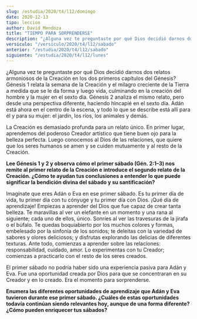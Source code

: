 ```yaml
---
slug: /estudia/2020/t4/l12/domingo
date: 2020-12-13
tipo: leccion
author: David Mendoza
title: "TIEMPO PARA SORPRENDERSE"
description: "¿Alguna vez te preguntaste por qué Dios decidió darnos dos relatos armoniosos de la Creación en los dos primeros capítulos del Génesis? Génesis 1 relata la semana de la Creación y el milagro creciente de la Tierra a medida que se le da forma y luego vida"
versiculo: "/versiculo/2020/t4/l12/sabado"
anterior: "/estudia/2020/t4/l12/sabado"
siguiente: "/estudia/2020/t4/l12/lunes"
---
```


¿Alguna vez te preguntaste por qué Dios decidió darnos
dos relatos armoniosos de la Creación en los dos primeros
capítulos del Génesis? Génesis 1 relata la semana de la
Creación y el milagro creciente de la Tierra a medida que se le
da forma y luego vida, culminando en la creación del hombre y la
mujer en el sexto día. Génesis 2 analiza el mismo relato,
pero desde una perspectiva diferente, haciendo hincapié en el
sexto día. Adán está ahora en el centro de la escena, y
todo lo que se describe está allí para él y para su
mujer: el jardín, los ríos, los animales y demás.


La Creación es demasiado profunda para un relato único. En
primer lugar, aprendemos del poderoso Creador artístico que tiene
buen ojo para la belleza perfecta. Luego conocemos al Dios de las
relaciones, que quiere que los seres humanos se amen y se cuiden
mutuamente y al resto de la Creación.


**Lee Génesis 1 y 2 y observa cómo el primer sábado
(Gén. 2:1–3) nos remite al primer relato de la
Creación e introduce el segundo relato de la Creación.
¿Cómo te ayudan tus conclusiones a entender lo que puede
significar la bendición divina del sábado y su
santificación?**

Imagínate que eres Adán o Eva en ese primer sábado. Es
tu primer día de vida, tu primer día con tu cónyuge y
tu primer día con Dios. ¡Qué día de aprendizaje!
Empiezas a aprender del Dios que fue capaz de crear tanta belleza. Te
maravillas al ver un elefante en un momento y una rana al siguiente;
cada uno de ellos, único. Sonríes al ver las travesuras de
la jirafa o el búfalo. Te quedas boquiabierto por los muchos
colores y formas, embelesado por la sinfonía de los sonidos; te
deleitas con la variedad de sabores y olores deliciosos; y disfrutas
explorando las delicias de diferentes texturas. Ante todo, comienzas a
aprender sobre las relaciones: responsabilidad, cuidado, amor. Lo
experimentas con tu Creador; comienzas a practicarlo con el resto de
los seres creados.


El primer sábado no podría haber sido una experiencia pasiva
para Adán y Eva. Fue una oportunidad creada por Dios para que se
concentraran en su Creador y en lo creado. Era el momento para
sorprenderse.


**Enumera las diferentes oportunidades de aprendizaje que Adán y
Eva tuvieron durante ese primer sábado. ¿Cuáles de
estas oportunidades todavía continúan siendo relevantes
hoy, aunque de una forma diferente? ¿Cómo pueden
enriquecer tus sábados?**
